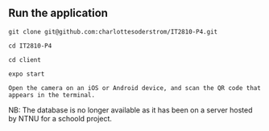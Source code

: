 ## Run the application
```
git clone git@github.com:charlottesoderstrom/IT2810-P4.git
```
```
cd IT2810-P4
```
```
cd client
```
```
expo start
```
```
Open the camera on an iOS or Android device, and scan the QR code that appears in the terminal.
```
NB: The database is no longer available as it has been on a server hosted by NTNU for a schoold project.

